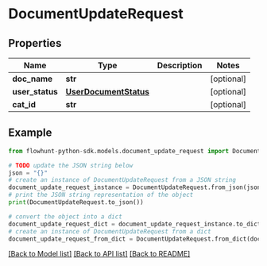 # DocumentUpdateRequest


## Properties

Name | Type | Description | Notes
------------ | ------------- | ------------- | -------------
**doc_name** | **str** |  | [optional] 
**user_status** | [**UserDocumentStatus**](UserDocumentStatus.md) |  | [optional] 
**cat_id** | **str** |  | [optional] 

## Example

```python
from flowhunt-python-sdk.models.document_update_request import DocumentUpdateRequest

# TODO update the JSON string below
json = "{}"
# create an instance of DocumentUpdateRequest from a JSON string
document_update_request_instance = DocumentUpdateRequest.from_json(json)
# print the JSON string representation of the object
print(DocumentUpdateRequest.to_json())

# convert the object into a dict
document_update_request_dict = document_update_request_instance.to_dict()
# create an instance of DocumentUpdateRequest from a dict
document_update_request_from_dict = DocumentUpdateRequest.from_dict(document_update_request_dict)
```
[[Back to Model list]](../README.md#documentation-for-models) [[Back to API list]](../README.md#documentation-for-api-endpoints) [[Back to README]](../README.md)



